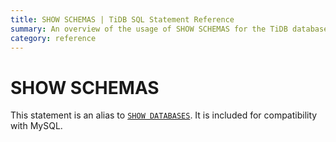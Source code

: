 ```yaml
---
title: SHOW SCHEMAS | TiDB SQL Statement Reference
summary: An overview of the usage of SHOW SCHEMAS for the TiDB database.
category: reference
---
```


# SHOW SCHEMAS

This statement is an alias to [`SHOW DATABASES`](/dev/reference/sql/statements/show-databases.md). It is included for compatibility with MySQL.
